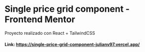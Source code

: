 # Single price grid component - Frontend Mentor

Proyecto realizado con React + TailwindCSS

#### Link: https://single-price-grid-component-julianv97.vercel.app/
